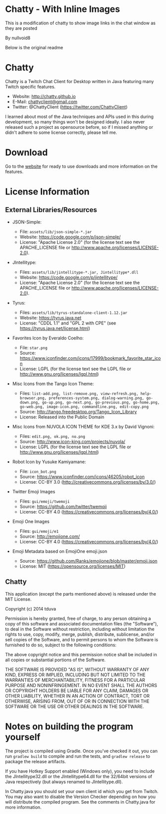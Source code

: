 Chatty - With Inline Images
======

This is a modification of chatty to show image links in the chat window as they are posted

By nullvoid8 

Below is the original readme


Chatty
======

Chatty is a Twitch Chat Client for Desktop written in Java featuring many
Twitch specific features.

* Website: http://chatty.github.io
* E-Mail: chattyclient@gmail.com
* Twitter: @ChattyClient (https://twitter.com/ChattyClient)

I learned about most of the Java techniques and APIs used in this during
development, so many things won't be designed ideally. I also never
released such a project as opensource before, so if I missed anything or
didn't adhere to some license correctly, please tell me.

Download
========

Go to the [website](http://chatty.github.io) for ready to use downloads
and more information on the features.

License Information
===================

External Libraries/Resources
----------------------------

* JSON-Simple:
  * File: `assets/lib/json-simple-*.jar`
  * Website: https://code.google.com/p/json-simple/
  * License: "Apache License 2.0"
	(for the license text see the APACHE_LICENSE file
	or http://www.apache.org/licenses/LICENSE-2.0).

* JIntellitype:
  * Files: `assets/lib/jintellitype-*.jar, Jintellitype*.dll`
  * Website: https://code.google.com/p/jintellitype/
  * License: "Apache License 2.0"
	(for the license text see the APACHE_LICENSE file
	or http://www.apache.org/licenses/LICENSE-2.0).

* Tyrus:
  * Files: `assets/lib/tyrus-standalone-client-1.12.jar`
  * Website: https://tyrus.java.net
  * License: "CDDL 1.1" and "GPL 2 with CPE"
	(see https://tyrus.java.net/license.html)

* Favorites Icon by Everaldo Coelho:
  * File: `star.png`
  * Source: https://www.iconfinder.com/icons/17999/bookmark_favorite_star_icon 
  * License: LGPL
	(for the license text see the LGPL file or
	http://www.gnu.org/licenses/lgpl.html)

* Misc Icons from the Tango Icon Theme:
  * Files: `list-add.png, list-remove.png, view-refresh.png,
		help-browser.png, preferences-system.png,
		dialog-warning.png, go-down.png, go-up.png, go-next.png,
		go-previous.png, go-home.png, go-web.png,
		image-icon.png, commandline.png, edit-copy.png`
  * Source: http://tango.freedesktop.org/Tango_Icon_Library
  * License: Released into the Public Domain

* Misc Icons from NUVOLA ICON THEME for KDE 3.x
		by David Vignoni:
  * Files: `edit.png, ok.png, no.png`
  * Source: http://www.icon-king.com/projects/nuvola/
  * License: LGPL
	(for the license text see the LGPL file or
	http://www.gnu.org/licenses/lgpl.html)

* Robot Icon by Yusuke Kamiyamane:
  * File: `icon_bot.png`
  * Source: https://www.iconfinder.com/icons/46205/robot_icon
  * License: CC-BY 3.0
	(http://creativecommons.org/licenses/by/3.0/)

* Twitter Emoji Images
  * Files: `gui/emoji/twemoji`
  * Source: https://github.com/twitter/twemoji
  * License: CC-BY 4.0
	(https://creativecommons.org/licenses/by/4.0/)

* Emoji One Images
  * Files: `gui/emoji/e1`
  * Source: http://emojione.com/
  * License: CC-BY 4.0
	(https://creativecommons.org/licenses/by/4.0/)

* Emoji Metadata based on EmojiOne emoji.json
  * Source: https://github.com/Ranks/emojione/blob/master/emoji.json
  * License: MIT
	(https://opensource.org/licenses/MIT)

Chatty
------

This application (except the parts mentioned above) is released under the
MIT License.

Copyright (c) 2014 tduva

Permission is hereby granted, free of charge, to any person obtaining a copy
of this software and associated documentation files (the "Software"), to deal
in the Software without restriction, including without limitation the rights
to use, copy, modify, merge, publish, distribute, sublicense, and/or sell
copies of the Software, and to permit persons to whom the Software is
furnished to do so, subject to the following conditions:

The above copyright notice and this permission notice shall be included in
all copies or substantial portions of the Software.

THE SOFTWARE IS PROVIDED "AS IS", WITHOUT WARRANTY OF ANY KIND, EXPRESS OR
IMPLIED, INCLUDING BUT NOT LIMITED TO THE WARRANTIES OF MERCHANTABILITY,
FITNESS FOR A PARTICULAR PURPOSE AND NONINFRINGEMENT. IN NO EVENT SHALL THE
AUTHORS OR COPYRIGHT HOLDERS BE LIABLE FOR ANY CLAIM, DAMAGES OR OTHER
LIABILITY, WHETHER IN AN ACTION OF CONTRACT, TORT OR OTHERWISE, ARISING FROM,
OUT OF OR IN CONNECTION WITH THE SOFTWARE OR THE USE OR OTHER DEALINGS IN
THE SOFTWARE.


Notes on building the program yourself
======================================

The project is compiled using Gradle. Once you've checked it out, you can run
`gradlew build` to compile and run the tests, and `gradlew release` to package
the release artifacts.

If you have Hotkey Support enabled (Windows only), you need to include the
JIntellitype32.dll or the JIntellitype64.dll for the 32/64bit versions of Java
respectively (but always renamed to JIntellitype.dll).

In Chatty.java you should set your own client id which you get from Twitch. You
may also want to disable the Version Checker depending on how you will distribute
the compiled program. See the comments in Chatty.java for more information.
